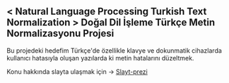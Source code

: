 ## < Natural Language Processing Turkish Text Normalization > Doğal Dil İşleme Türkçe Metin Normalizasyonu Projesi
 Bu projedeki hedefim Türkçe'de özellikle klavye ve dokunmatik cihazlarda kullanıcı hatasıyla oluşan yazılarda ki metin hatalarını düzeltmek.

Konu hakkında slayta ulaşmak için -> [Slayt-prezi](https://prezi.com/_s4nirxrn7c5/metin-normalizasyonu/)

